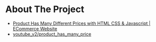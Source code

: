# About The Project

- [Product Has Many Different Prices with HTML CSS & Javascript | ECommerce Website](https://www.youtube.com/watch?v=5yQRdBqSsqs)
- [youtube_v2/product_has_many_price](https://github.com/HoanghoDev/youtube_v2/tree/main/product_has_many_price)
